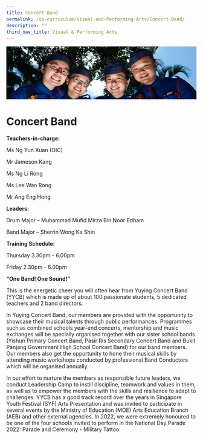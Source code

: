 ```yaml
---
title: Concert Band
permalink: /co-curriculum/Visual-and-Performing-Arts/Concert-Band/
description: ""
third_nav_title: Visual & Performing Arts
---
```

![](/images/CCA.jpg)

Concert Band
============

<b> Teachers-in-charge: </b>

Ms Ng Yun Xuan (OIC)

Mr Jameson Kang 

Ms Ng Li Rong

Ms Lee Wan Rong

Mr Ang Eng Hong

  

<b> Leaders: </b>

Drum Major – Muhammad Mufid Mirza Bin Noor Edham 

Band Major – Sherrin Wong Ka Shin

<b> Training Schedule: </b> 

Thursday 3.30pm - 6.00pm

Friday 2.30pm - 6.00pm

<b> “One Band! One Sound!” </b>

This is the energetic cheer you will often hear from Yuying Concert Band (YYCB) which is made up of about 100 passionate students, 5 dedicated teachers and 2 band directors.

  

In Yuying Concert Band, our members are provided with the opportunity to showcase their musical talents through public performances. Programmes such as combined schools year-end concerts, mentorship and music exchanges will be specially organised together with our sister school bands (Yishun Primary Concert Band, Pasir Ris Secondary Concert Band and Bukit Panjang Government High School Concert Band) for our band members. Our members also get the opportunity to hone their musical skills by attending music workshops conducted by professional Band Conductors which will be organised annually. 

  

In our effort to nurture the members as responsible future leaders, we conduct Leadership Camp to instill discipline, teamwork and values in them, as well as to empower the members with the skills and resilience to adapt to challenges.
YYCB has a good track record over the years in Singapore Youth Festival (SYF) Arts Presentation and was invited to participate in several events by the Ministry of Education (MOE) Arts Education Branch (AEB) and other external agencies. In 2022, we were extremely honoured to be one of the four schools invited to perform in the National Day Parade 2022: Parade and Ceremony - Military Tattoo.